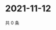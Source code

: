 # 2021-11-12

共 0 条

<!-- BEGIN WEIBO -->
<!-- 最后更新时间 Fri Nov 12 2021 14:10:54 GMT+0800 (China Standard Time) -->

<!-- END WEIBO -->
